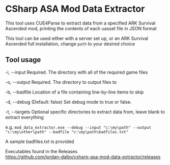 # CSharp ASA Mod Data Extractor  
This tool uses CUE4Parse to extract data from a specified ARK Survival Ascended mod, printing the contents of each uasset file in JSON format  
  
This tool can be used either with a server set up, or an ARK Survival Ascended full installation, change `path` to your desired choice  
  
## Tool usage  
  
  -i, --input      Required. The directory with all of the required game files  
  
  -o, --output     Required. The directory to output files to  
  
  -b, --badfile    Location of a file containing line-by-line items to skip  
  
  -d, --debug      (Default: false) Set debug mode to true or false.  
  
  -t, --targets    Optional specific directories to extract data from, leave
                   blank to extract everything  
  
e.g. `mod_data_extractor.exe --debug --input "c:\my\path" --output "c:\my\other\path" --badfile "c:\my\path\badfiles.txt"`  
  
A sample badfiles.txt is provided  
  
Executables found in the Releases  
https://github.com/jordan-dalby/csharp-asa-mod-data-extractor/releases